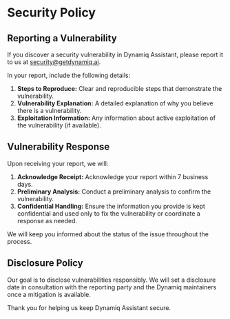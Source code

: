 # Security Policy

## Reporting a Vulnerability

If you discover a security vulnerability in Dynamiq Assistant, please report it to us at [security@getdynamiq.ai](mailto:security@getdynamiq.ai).

In your report, include the following details:

1. **Steps to Reproduce:** Clear and reproducible steps that demonstrate the vulnerability.
2. **Vulnerability Explanation:** A detailed explanation of why you believe there is a vulnerability.
3. **Exploitation Information:** Any information about active exploitation of the vulnerability (if available).

## Vulnerability Response

Upon receiving your report, we will:

1. **Acknowledge Receipt:** Acknowledge your report within 7 business days.
2. **Preliminary Analysis:** Conduct a preliminary analysis to confirm the vulnerability.
3. **Confidential Handling:** Ensure the information you provide is kept confidential and used only to fix the vulnerability or coordinate a response as needed.

We will keep you informed about the status of the issue throughout the process.

## Disclosure Policy

Our goal is to disclose vulnerabilities responsibly. We will set a disclosure date in consultation with the reporting party and the Dynamiq maintainers once a mitigation is available.

Thank you for helping us keep Dynamiq Assistant secure.